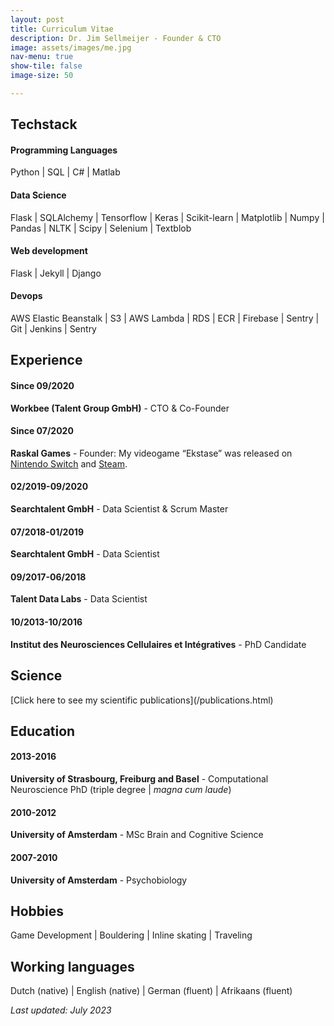 ```yaml
---
layout: post
title: Curriculum Vitae
description: Dr. Jim Sellmeijer - Founder & CTO
image: assets/images/me.jpg
nav-menu: true
show-tile: false
image-size: 50

---
```



<h2>Techstack</h2>
<h4>Programming Languages</h4>
Python | SQL | C# | Matlab

<h4>Data Science</h4>
Flask | SQLAlchemy | Tensorflow | Keras | Scikit-learn | Matplotlib | Numpy | Pandas | NLTK | Scipy | Selenium | Textblob

<h4>Web development</h4>
Flask | Jekyll | Django 

<h4>Devops</h4>
AWS Elastic Beanstalk | S3 | AWS Lambda | RDS | ECR | Firebase | Sentry | Git | Jenkins | Sentry 

<h2>Experience</h2>

<h4>Since 09/2020</h4>
<p><strong>Workbee (Talent Group GmbH)</strong> - CTO & Co-Founder</p>

<h4>Since 07/2020</h4>
<p><strong>Raskal Games</strong> - Founder: My videogame “Ekstase” was released on <a href="https://www.nintendo.com/store/products/ekstase-switch/">Nintendo Switch</a> and <a href="https://store.steampowered.com/app/1408430/Ekstase/">Steam</a>.</p>

<h4>02/2019-09/2020</h4>
<p><strong>Searchtalent GmbH</strong> - Data Scientist & Scrum Master</p>

<h4>07/2018-01/2019</h4>
<p><strong>Searchtalent GmbH</strong> - Data Scientist</p>


<h4>09/2017-06/2018</h4>
<p><strong>Talent Data Labs</strong> - Data Scientist</p>

<h4>10/2013-10/2016</h4>
<p><strong>Institut des Neurosciences Cellulaires et Intégratives</strong> - PhD Candidate</p>

<h2>Science</h2>
 [Click here to see my scientific publications](/publications.html)

<h2>Education</h2>

<h4>2013-2016</h4>
<p><strong>University of Strasbourg, Freiburg and Basel</strong> - Computational Neuroscience PhD (triple degree | <em>magna cum laude</em>)</p>

<h4>2010-2012</h4>
<p><strong>University of Amsterdam</strong> - MSc Brain and Cognitive Science</p>

<h4>2007-2010</h4>
<p><strong>University of Amsterdam</strong> - Psychobiology</p>

<h2>Hobbies</h2>

<p>Game Development | Bouldering | Inline skating | Traveling
</p>

<h2>Working languages</h2>
Dutch (native) | English (native) | German (fluent) | Afrikaans (fluent)
<p><em>Last updated: July 2023</em></p>


